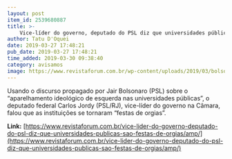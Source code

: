 ```yaml
---
layout: post
item_id: 2539680887
title: >-
    Vice-líder do governo, deputado do PSL diz que universidades públicas são “festas de orgias”
author: Tatu D'Oquei
date: 2019-03-27 17:48:21
pub_date: 2019-03-27 17:48:21
time_added: 2019-03-30 09:38:40
category: avisamos
image: https://www.revistaforum.com.br/wp-content/uploads/2019/03/bolsonaro-carlos-jordy-flavio-bolsonaro.jpg
---
```


Usando o discurso propagado por Jair Bolsonaro (PSL) sobre o “aparelhamento ideológico de esquerda nas universidades públicas”, o deputado federal Carlos Jordy (PSL/RJ), vice-líder do governo na Câmara, falou que as instituições se tornaram “festas de orgias”.

**Link:** [https://www.revistaforum.com.br/vice-lider-do-governo-deputado-do-psl-diz-que-universidades-publicas-sao-festas-de-orgias/amp/](https://www.revistaforum.com.br/vice-lider-do-governo-deputado-do-psl-diz-que-universidades-publicas-sao-festas-de-orgias/amp/)

